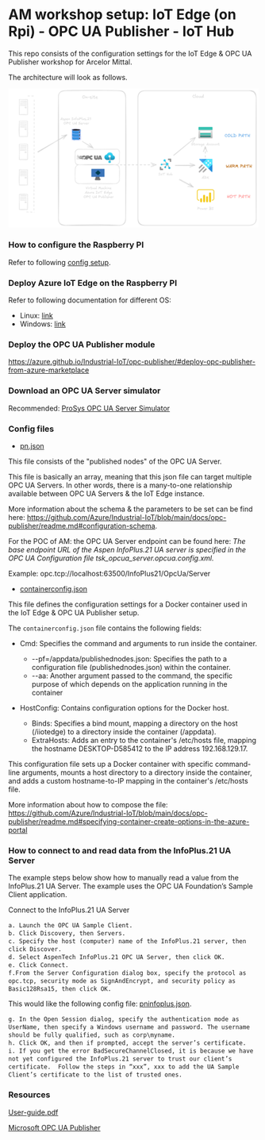# AM workshop setup: IoT Edge (on Rpi) - OPC UA Publisher - IoT Hub

This repo consists of the configuration settings for the IoT Edge &amp; OPC UA Publisher workshop for Arcelor Mittal.

The architecture will look as follows.

![Architecture Diagram](./imgs/architecture.png)

### How to configure the Raspberry PI

Refer to following [config setup](./config-files/set-up-rpi.md).

### Deploy Azure IoT Edge on the Raspberry PI

Refer to following documentation for different OS:
* Linux: [link](https://learn.microsoft.com/en-us/azure/iot-edge/how-to-provision-single-device-linux-symmetric?view=iotedge-1.5&tabs=azure-portal%2Cubuntu)
* Windows: [link](https://learn.microsoft.com/en-us/azure/iot-edge/how-to-provision-single-device-linux-on-windows-symmetric?view=iotedge-1.5&tabs=azure-portal)

### Deploy the OPC UA Publisher module

https://azure.github.io/Industrial-IoT/opc-publisher/#deploy-opc-publisher-from-azure-marketplace

### Download an OPC UA Server simulator

Recommended: [ProSys OPC UA Server Simulator](https://prosysopc.com/products/opc-ua-simulation-server/)

### Config files

* [pn.json](./config-files/pn.json)

This file consists of the "published nodes" of the OPC UA Server. 

This file is basically an array, meaning that this json file can target multiple OPC UA Servers. In other words, there is a many-to-one relationship available between OPC UA Servers & the IoT Edge instance.

More information about the schema & the parameters to be set can be find here: https://github.com/Azure/Industrial-IoT/blob/main/docs/opc-publisher/readme.md#configuration-schema.

For the POC of AM: the OPC UA Server endpoint can be found here: *The base endpoint URL of the Aspen InfoPlus.21 UA server is specified in the 
OPC UA Configuration file tsk_opcua_server.opcua.config.xml.*

Example: opc.tcp://localhost:63500/InfoPlus21/OpcUa/Server

* [containerconfig.json](./config-files/containerconfig.json)

This file defines the configuration settings for a Docker container used in the IoT Edge & OPC UA Publisher setup.

The `containerconfig.json` file contains the following fields:

* Cmd: Specifies the command and arguments to run inside the container.
    * --pf=/appdata/publishednodes.json: Specifies the path to a configuration file (publishednodes.json) within the container.
    * --aa: Another argument passed to the command, the specific purpose of which depends on the application running in the container

* HostConfig: Contains configuration options for the Docker host.
    * Binds: Specifies a bind mount, mapping a directory on the host (/iiotedge) to a directory inside the container (/appdata).
    * ExtraHosts: Adds an entry to the container's /etc/hosts file, mapping the hostname DESKTOP-D585412 to the IP address 192.168.129.17.

This configuration file sets up a Docker container with specific command-line arguments, mounts a host directory to a directory inside the container, and adds a custom hostname-to-IP mapping in the container's /etc/hosts file.

More information about how to compose the file: https://github.com/Azure/Industrial-IoT/blob/main/docs/opc-publisher/readme.md#specifying-container-create-options-in-the-azure-portal

### How to connect to and read data from the InfoPlus.21 UA Server

The example steps below show how to manually read a value from the 
InfoPlus.21 UA Server. The example uses the OPC UA Foundation’s Sample 
Client application. 

Connect to the InfoPlus.21 UA Server 

    a. Launch the OPC UA Sample Client. 
    b. Click Discovery, then Servers. 
    c. Specify the host (computer) name of the InfoPlus.21 server, then click Discover. 
    d. Select AspenTech InfoPlus.21 OPC UA Server, then click OK.
    e. Click Connect. 
    f.From the Server Configuration dialog box, specify the protocol as opc.tcp, security mode as SignAndEncrypt, and security policy as Basic128Rsa15, then click OK. 

This would like the following config file: [pninfoplus.json](./config-files/pninfoplus.json).

    g. In the Open Session dialog, specify the authentication mode as UserName, then specify a Windows username and password. The username should be fully qualified, such as corp\myname. 
    h. Click OK, and then if prompted, accept the server’s certificate. 
    i. If you get the error BadSecureChannelClosed, it is because we have not yet configured the InfoPlus.21 server to trust our client’s certificate.  Follow the steps in “xxx”, xxx to add the UA Sample Client’s certificate to the list of trusted ones.

### Resources

[User-guide.pdf](./user-guide/AspenIP21OPCUAServer-V14_3-Usr.pdf)

[Microsoft OPC UA Publisher](https://github.com/Azure/Industrial-IoT/blob/main/docs/opc-publisher/readme.md)

